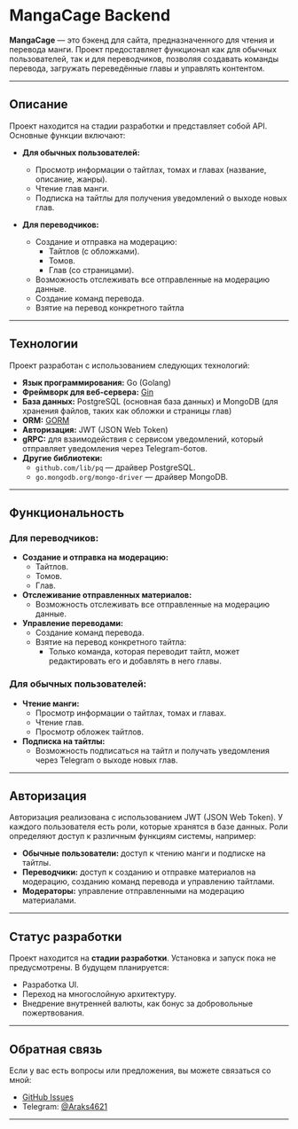 # MangaCage Backend

**MangaCage** — это бэкенд для сайта, предназначенного для чтения и перевода манги. Проект предоставляет функционал как для обычных пользователей, так и для переводчиков, позволяя создавать команды перевода, загружать переведённые главы и управлять контентом.

---

##  Описание

Проект находится на стадии разработки и представляет собой API. Основные функции включают:

- **Для обычных пользователей:**
  - Просмотр информации о тайтлах, томах и главах (название, описание, жанры).
  - Чтение глав манги.
  - Подписка на тайтлы для получения уведомлений о выходе новых глав.

- **Для переводчиков:**
  - Создание и отправка на модерацию:
    - Тайтлов (с обложками).
    - Томов.
    - Глав (со страницами).
  - Возможность отслеживать все отправленные на модерацию данные.
  - Создание команд перевода.
  - Взятие на перевод конкретного тайтла

---

##  Технологии

Проект разработан с использованием следующих технологий:

- **Язык программирования:** Go (Golang)
- **Фреймворк для веб-сервера:** [Gin](https://gin-gonic.com/)
- **База данных:** PostgreSQL (основная база данных) и MongoDB (для хранения файлов, таких как обложки и страницы глав)
- **ORM:** [GORM](https://gorm.io/)
- **Авторизация:** JWT (JSON Web Token)
- **gRPC:** для взаимодействия с сервисом уведомлений, который отправляет уведомления через Telegram-ботов.
- **Другие библиотеки:**
  - `github.com/lib/pq` — драйвер PostgreSQL.
  - `go.mongodb.org/mongo-driver` — драйвер MongoDB.

---

##  Функциональность

### Для переводчиков:
- **Создание и отправка на модерацию:**
  - Тайтлов.
  - Томов.
  - Глав.
- **Отслеживание отправленных материалов:**
  - Возможность отслеживать все отправленные на модерацию данные.
- **Управление переводами:**
  - Создание команд перевода.
  - Взятие на перевод конкретного тайтла:
    - Только команда, которая переводит тайтл, может редактировать его и добавлять в него главы.

### Для обычных пользователей:
- **Чтение манги:**
  - Просмотр информации о тайтлах, томах и главах.
  - Чтение глав.
  - Просмотр обложек тайтлов.
- **Подписка на тайтлы:**
  - Возможность подписаться на тайтл и получать уведомления через Telegram о выходе новых глав.

---

##  Авторизация

Авторизация реализована с использованием JWT (JSON Web Token). У каждого пользователя есть роли, которые хранятся в базе данных. Роли определяют доступ к различным функциям системы, например:
- **Обычные пользователи:** доступ к чтению манги и подписке на тайтлы.
- **Переводчики:** доступ к созданию и отправке материалов на модерацию, созданию команд перевода и управлению тайтлами.
- **Модераторы:** управление отправленными на модерацию материалами.

---

##  Статус разработки

Проект находится на **стадии разработки**. Установка и запуск пока не предусмотрены. В будущем планируется:
- Разработка UI.
- Переход на многослойную архитектуру.
- Внедрение внутренней валюты, как бонус за добровольные пожертвования.

---

##  Обратная связь

Если у вас есть вопросы или предложения, вы можете связаться со мной:
- [GitHub Issues](https://github.com/Araks1255/mangacage/issues)
- Telegram: [@Araks4621](https://t.me/Araks4621)

---